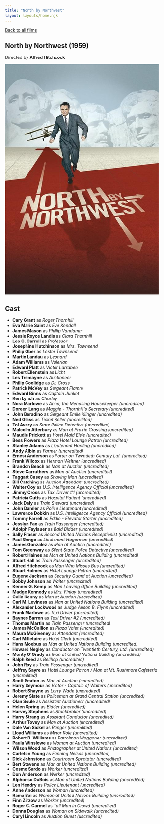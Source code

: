 ```yaml
---
title: "North by Northwest"
layout: layouts/home.njk
---
```


<a href="../">Back to all films</a>

<article class="film">
  <h1>North by Northwest (1959)</h1>

  <p class="director">
    Directed by <strong>Alfred Hitchcock</strong>
  </p>

  <img src="../films/posters/north-by-northwest.jpg" alt="">

  <h2>
    Cast
  </h2>
  <ul>
    <li><strong>Cary Grant</strong> as <em>Roger Thornhill</em></li>
<li><strong>Eva Marie Saint</strong> as <em>Eve Kendall</em></li>
<li><strong>James Mason</strong> as <em>Phillip Vandamm</em></li>
<li><strong>Jessie Royce Landis</strong> as <em>Clara Thornhill</em></li>
<li><strong>Leo G. Carroll</strong> as <em>Professor</em></li>
<li><strong>Josephine Hutchinson</strong> as <em>Mrs. Townsend</em></li>
<li><strong>Philip Ober</strong> as <em>Lester Townsend</em></li>
<li><strong>Martin Landau</strong> as <em>Leonard</em></li>
<li><strong>Adam Williams</strong> as <em>Valerian</em></li>
<li><strong>Edward Platt</strong> as <em>Victor Larrabee</em></li>
<li><strong>Robert Ellenstein</strong> as <em>Licht</em></li>
<li><strong>Les Tremayne</strong> as <em>Auctioneer</em></li>
<li><strong>Philip Coolidge</strong> as <em>Dr. Cross</em></li>
<li><strong>Patrick McVey</strong> as <em>Sergeant Flamm</em></li>
<li><strong>Edward Binns</strong> as <em>Captain Junket</em></li>
<li><strong>Ken Lynch</strong> as <em>Charley</em></li>
<li><strong>Nora Marlowe</strong> as <em>Anna, the Menacing Housekeeper (uncredited)</em></li>
<li><strong>Doreen Lang</strong> as <em>Maggie - Thornhill's Secretary (uncredited)</em></li>
<li><strong>John Beradino</strong> as <em>Sergeant Emile Klinger (uncredited)</em></li>
<li><strong>Ned Glass</strong> as <em>Ticket Seller (uncredited)</em></li>
<li><strong>Tol Avery</strong> as <em>State Police Detective (uncredited)</em></li>
<li><strong>Malcolm Atterbury</strong> as <em>Man at Prairie Crossing (uncredited)</em></li>
<li><strong>Maudie Prickett</strong> as <em>Hotel Maid Elsie (uncredited)</em></li>
<li><strong>Bess Flowers</strong> as <em>Plaza Hotel Lounge Patron (uncredited)</em></li>
<li><strong>Stanley Adams</strong> as <em>Lieutenant Harding (uncredited)</em></li>
<li><strong>Andy Albin</strong> as <em>Farmer (uncredited)</em></li>
<li><strong>Ernest Anderson</strong> as <em>Porter on Twentieth Century Ltd. (uncredited)</em></li>
<li><strong>Frank Wilcox</strong> as <em>Herman Weltner (uncredited)</em></li>
<li><strong>Brandon Beach</strong> as <em>Man at Auction (uncredited)</em></li>
<li><strong>Steve Carruthers</strong> as <em>Man at Auction (uncredited)</em></li>
<li><strong>Taggart Casey</strong> as <em>Shaving Man (uncredited)</em></li>
<li><strong>Bill Catching</strong> as <em>Auction Attendant (uncredited)</em></li>
<li><strong>Walter Coy</strong> as <em>U.S. Intelligence Agency Official (uncredited)</em></li>
<li><strong>Jimmy Cross</strong> as <em>Taxi Driver #1 (uncredited)</em></li>
<li><strong>Patricia Cutts</strong> as <em>Hospital Patient (uncredited)</em></li>
<li><strong>Jack Daly</strong> as <em>Train Steward (uncredited)</em></li>
<li><strong>John Damler</strong> as <em>Police Lieutenant (uncredited)</em></li>
<li><strong>Lawrence Dobkin</strong> as <em>U.S. Intelligence Agency Official (uncredited)</em></li>
<li><strong>Tommy Farrell</strong> as <em>Eddie - Elevator Starter (uncredited)</em></li>
<li><strong>Jesslyn Fax</strong> as <em>Train Passenger (uncredited)</em></li>
<li><strong>Adolph Faylauer</strong> as <em>Bald Bidder (uncredited)</em></li>
<li><strong>Sally Fraser</strong> as <em>Second United Nations Receptionist (uncredited)</em></li>
<li><strong>Paul Genge</strong> as <em>Lieutenant Hagerman (uncredited)</em></li>
<li><strong>James Gonzalez</strong> as <em>Man at Auction (uncredited)</em></li>
<li><strong>Tom Greenway</strong> as <em>Silent State Police Detective (uncredited)</em></li>
<li><strong>Robert Haines</strong> as <em>Man at United Nations Building (uncredited)</em></li>
<li><strong>Stuart Hall</strong> as <em>Train Passenger (uncredited)</em></li>
<li><strong>Alfred Hitchcock</strong> as <em>Man Who Misses Bus (uncredited)</em></li>
<li><strong>Stuart Holmes</strong> as <em>Hotel Lounge Patron (uncredited)</em></li>
<li><strong>Eugene Jackson</strong> as <em>Security Guard at Auction (uncredited)</em></li>
<li><strong>Bobby Johnson</strong> as <em>Waiter (uncredited)</em></li>
<li><strong>Kenner G. Kemp</strong> as <em>Man Leaving Office Building (uncredited)</em></li>
<li><strong>Madge Kennedy</strong> as <em>Mrs. Finlay (uncredited)</em></li>
<li><strong>Colin Kenny</strong> as <em>Man at Auction (uncredited)</em></li>
<li><strong>Carl M. Leviness</strong> as <em>Man at United Nations Building (uncredited)</em></li>
<li><strong>Alexander Lockwood</strong> as <em>Judge Anson B. Flynn (uncredited)</em></li>
<li><strong>Frank Marlowe</strong> as <em>Taxi Driver (uncredited)</em></li>
<li><strong>Baynes Barron</strong> as <em>Taxi Driver #2 (uncredited)</em></li>
<li><strong>Thomas Martin</strong> as <em>Train Passenger (uncredited)</em></li>
<li><strong>James McCallion</strong> as <em>Plaza Valet (uncredited)</em></li>
<li><strong>Maura McGiveney</strong> as <em>Attendant (uncredited)</em></li>
<li><strong>Carl Milletaire</strong> as <em>Hotel Clerk (uncredited)</em></li>
<li><strong>Hans Moebus</strong> as <em>Man at United Nations Building (uncredited)</em></li>
<li><strong>Howard Negley</strong> as <em>Conductor on Twentieth Century, Ltd. (uncredited)</em></li>
<li><strong>Monty O'Grady</strong> as <em>Man at United Nations Building (uncredited)</em></li>
<li><strong>Ralph Reed</strong> as <em>Bellhop (uncredited)</em></li>
<li><strong>John Roy</strong> as <em>Train Passenger (uncredited)</em></li>
<li><strong>Jeffrey Sayre</strong> as <em>Hotel Lounge Patron / Man at Mt. Rushmore Cafeteria (uncredited)</em></li>
<li><strong>Scott Seaton</strong> as <em>Man at Auction (uncredited)</em></li>
<li><strong>Harry Seymour</strong> as <em>Victor - Captain of Waiters (uncredited)</em></li>
<li><strong>Robert Shayne</strong> as <em>Larry Wade (uncredited)</em></li>
<li><strong>Jeremy Slate</strong> as <em>Policeman at Grand Central Station (uncredited)</em></li>
<li><strong>Olan Soule</strong> as <em>Assistant Auctioneer (uncredited)</em></li>
<li><strong>Helen Spring</strong> as <em>Bidder (uncredited)</em></li>
<li><strong>Harvey Stephens</strong> as <em>Stockbroker (uncredited)</em></li>
<li><strong>Harry Strang</strong> as <em>Assistant Conductor (uncredited)</em></li>
<li><strong>Arthur Tovey</strong> as <em>Man at Auction (uncredited)</em></li>
<li><strong>Dale Van Sickel</strong> as <em>Ranger (uncredited)</em></li>
<li><strong>Lloyd Williams</strong> as <em>Minor Role (uncredited)</em></li>
<li><strong>Robert B. Williams</strong> as <em>Patrolman Waggoner (uncredited)</em></li>
<li><strong>Paula Winslowe</strong> as <em>Woman at Auction (uncredited)</em></li>
<li><strong>Wilson Wood</strong> as <em>Photographer at United Nations (uncredited)</em></li>
<li><strong>Carleton Young</strong> as <em>Fanning Nelson (uncredited)</em></li>
<li><strong>Dick Johnstone</strong> as <em>Courtroom Spectator (uncredited)</em></li>
<li><strong>Bert Stevens</strong> as <em>Man at United Nations Building (uncredited)</em></li>
<li><strong>Cosmo Sardo</strong> as <em>Worker (uncredited)</em></li>
<li><strong>Don Anderson</strong> as <em>Worker (uncredited)</em></li>
<li><strong>Alphonso DuBois</strong> as <em>Man at United Nations Building (uncredited)</em></li>
<li><strong>Len Hendry</strong> as <em>Police Lieutenant (uncredited)</em></li>
<li><strong>Anne Anderson</strong> as <em>Woman (uncredited)</em></li>
<li><strong>Rama Bai</strong> as <em>Woman at United Nations Building (uncredited)</em></li>
<li><strong>Finn Zirzow</strong> as <em>Worker (uncredited)</em></li>
<li><strong>Roger C. Carmel</strong> as <em>Tall Man in Crowd (uncredited)</em></li>
<li><strong>Donna Douglas</strong> as <em>Woman on Sidewalk (uncredited)</em></li>
<li><strong>Caryl Lincoln</strong> as <em>Auction Guest (uncredited)</em></li>
  </ul>
</article>
